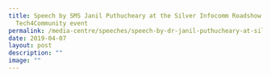 ```yaml
---
title: Speech by SMS Janil Puthucheary at the Silver Infocomm Roadshow and
  Tech4Community event
permalink: /media-centre/speeches/speech-by-dr-janil-puthucheary-at-silver-infocomm-roadshow-and-tech4community/
date: 2019-04-07
layout: post
description: ""
image: ""
---
```

